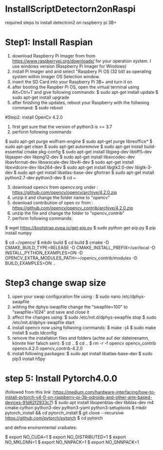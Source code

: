 # InstallScriptDetectorn2onRaspi
required steps to install detectron2 on raspberry pi 3B+


# Step1: Install Raspian
1. download Raspberry Pi Imager from from https://www.raspberrypi.org/downloads/ for your operation system. I use windows version  (Raspberry Pi Imager for Windows) 
2. install Pi Imager and and select "Raspbery Pi OS (32 bit) as operating system within Imager OS Selection window. 
3. insert the SD Card into your Raspberry Pi 3B+ and turn it on
4. after booting the Raspber Pi OS, open the virtual terminal using Alt+Ctrl+T and give following commands:
$ sudo apt-get install update
$ sudo apt-get install upgrade
5. after finishing the updates, reboot your Raspberry with the follwoing command: 
$ sudo reboot 

#Step2: install OpenCv 4.2.0
1. first get sure that the version of python3 is >= 3.7
2. perform following commands

$ sudo apt-get purge wolfram-engine
$ sudo apt-get purge libreoffice*
$ sudo apt-get clean
$ sudo apt-get autoremove
$ sudo apt-get install build-essential cmake pkg-config
$ sudo apt-get install libjpeg-dev libtiff5-dev libjasper-dev libpng12-dev
$ sudo apt-get install libavcodec-dev libavformat-dev libswscale-dev libv4l-dev
$ sudo apt-get install libxvidcore-dev libx264-dev
$ sudo apt-get install libgtk2.0-dev libgtk-3-dev
$ sudo apt-get install libatlas-base-dev gfortran
$ sudo apt-get install python2.7-dev python3-dev
$ cd ~

3. download opencv from opencv.org under : https://github.com/opencv/opencv/archive/4.2.0.zip
4. unzip it and change the folder name to "opencv"
5. download contribution of open cv from : https://github.com/opencv/opencv_contrib/archive/4.2.0.zip
6. unzip the file and change the folder to "opencv_contrib"
7. perform following commands:

$ wget https://bootstrap.pypa.io/get-pip.py
$ sudo python get-pip.py
$ pip install numpy

$ cd ~/opencv/
$ mkdir build
$ cd build
$ cmake -D CMAKE_BUILD_TYPE=RELEASE     -D CMAKE_INSTALL_PREFIX=/usr/local     -D INSTALL_PYTHON_EXAMPLES=ON     -D OPENCV_EXTRA_MODULES_PATH=~/opencv_contrib/modules     -D BUILD_EXAMPLES=ON ..

# Step3 change swap size
1. open your swap configuration file using :
$ sudo nano /etc/dphys-swapfile
2. witihng the dphys-swapfile change the "swapfile=100" to "swapfile=1024" and save and close it
3. affect the changes using: 
$ sudo /etc/init.d/dphys-swapfile stop
$ sudo /etc/init.d/dphys-swapfile start
4. install opencv now using follwoing commands: 
$ make -j4
$ sudo make install
$ sudo ldconfig
5. remove the installation files and folders (achte auf der dateinenamn, könnte hier falsch sein): 
$ cd ..
$ cd ..
$ rm -r -f opencv opencv_contrib opencv.4.2.0 opencv_contrib-4.2.0 
6. install following packages: 
$ sudo apt install libatlas-base-dev
$ sudo pip3 install h5py


# step 5: Install Pytorch4.0.0
(followed from this link :https://medium.com/hardware-interfacing/how-to-install-pytorch-v4-0-on-raspberry-pi-3b-odroids-and-other-arm-based-devices-91d62f2933c7) 
$ sudo apt install libopenblas-dev libblas-dev m4 cmake cython python3-dev python3-yaml python3-setuptools
$ mkdir pytorch_install && cd pytorch_install
$ git clone --recursive https://github.com/pytorch/pytorch
$ cd pytorch

and define environmental vraibales: 

$ export NO_CUDA=1
$ export NO_DISTRIBUTED=1
$ export NO_MKLDNN=1 
$ export NO_NNPACK=1
$ export NO_QNNPACK=1
